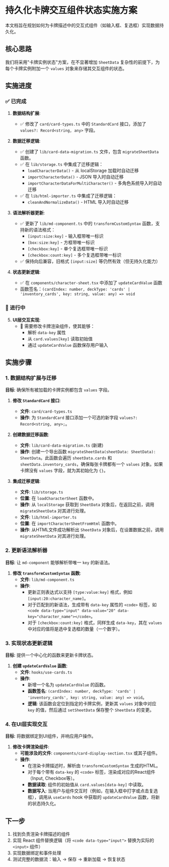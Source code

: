 # 持久化卡牌交互组件状态实施方案

本文档旨在规划如何为卡牌描述中的交互式组件（如输入框、复选框）实现数据持久化。

## 核心思路

我们将采用"卡牌实例状态"方案，在不显著增加 `SheetData` 复杂性的前提下，为每个卡牌实例附加一个 `values` 对象来存储其交互组件的状态。

## 实施进度

### ✅ 已完成

1. **数据结构扩展**:
   - ✅ 修改了 `card/card-types.ts` 中的 `StandardCard` 接口，添加了 `values?: Record<string, any>` 字段。

2. **数据迁移逻辑**:
   - ✅ 创建了 `lib/card-data-migration.ts` 文件，包含 `migrateSheetData` 函数。
   - ✅ 在 `lib/storage.ts` 中集成了迁移逻辑：
     - `loadCharacterData()` - 从 localStorage 加载时自动迁移
     - `importCharacterData()` - JSON 导入时自动迁移
     - `importCharacterDataForMultiCharacter()` - 多角色系统导入时自动迁移
   - ✅ 在 `lib/html-importer.ts` 中集成了迁移逻辑：
     - `cleanAndNormalizeData()` - HTML 导入时自动迁移

3. **语法解析器更新**:
   - ✅ 更新了 `lib/md-component.ts` 中的 `transformCustomSyntax` 函数，支持新的语法格式：
     - `[input:size:key]` - 输入框带唯一标识
     - `[box:size:key]` - 方框带唯一标识  
     - `[checkbox:key]` - 单个复选框带唯一标识
     - `[checkbox:count:key]` - 多个复选框带唯一标识
   - ✅ 保持向后兼容，旧格式 `[input:size]` 等仍然有效（但无持久化能力）

4. **状态更新逻辑**:
   - ✅ 在 `components/character-sheet.tsx` 中添加了 `updateCardValue` 函数
   - 函数签名：`(cardIndex: number, deckType: 'cards' | 'inventory_cards', key: string, value: any) => void`

### 🔄 进行中

5. **UI层交互实现**:
   - 🔄 需要修改卡牌渲染组件，使其能够：
     - 解析 `data-key` 属性
     - 从 `card.values[key]` 读取初始值
     - 通过 `updateCardValue` 函数保存用户输入

## 实施步骤

### 1. 数据结构扩展与迁移

**目标**: 确保所有被加载的卡牌实例都包含 `values` 字段。

1.  **修改 `StandardCard` 接口**:
    *   **文件**: `card/card-types.ts`
    *   **操作**: 为 `StandardCard` 接口添加一个可选的新字段 `values?: Record<string, any>;`。

2.  **创建数据迁移函数**:
    *   **文件**: `lib/card-data-migration.ts` (新建)
    *   **操作**: 创建一个导出函数 `migrateSheetData(sheetData: SheetData): SheetData`。此函数会遍历 `sheetData.cards` 和 `sheetData.inventory_cards`，确保每张卡牌都有一个 `values` 对象。如果卡牌没有 `values` 字段，就为其初始化为 `{}`。

3.  **集成迁移逻辑**:
    *   **文件**: `lib/storage.ts`
    *   **位置**: 在 `loadCharacterSheet` 函数中。
    *   **操作**: 从 `localStorage` 获取到 `SheetData` 对象后，在返回之前，调用 `migrateSheetData` 对其进行处理。
    *   **文件**: `lib/html-importer.ts`
    *   **位置**: 在 `importCharacterSheetFromHtml` 函数中。
    *   **操作**: 从HTML文件成功解析出 `SheetData` 对象后，在设置数据之前，调用 `migrateSheetData` 对其进行处理。

### 2. 更新语法解析器

**目标**: 让 `md-component` 能够解析带唯一 `key` 的新语法。

1.  **修改 `transformCustomSyntax` 函数**:
    *   **文件**: `lib/md-component.ts`
    *   **操作**:
        *   更新正则表达式以支持 `[type:value:key]` 格式，例如 `[input:20:character_name]`。
        *   对于匹配到的新语法，生成带有 `data-key` 属性的 `<code>` 标签，如 `<code data-type="input" data-value="20" data-key="character_name"></code>`。
        *   对于 `[checkbox:count:key]` 格式，同样生成 `data-key`，其在 `values` 中对应的值将是选中复选框的数量（一个数字）。

### 3. 实现状态更新逻辑

**目标**: 提供一个中心化的函数来更新卡牌状态。

1.  **创建 `updateCardValue` 函数**:
    *   **文件**: `hooks/use-cards.ts`
    *   **操作**:
        *   新增一个名为 `updateCardValue` 的函数。
        *   **函数签名**: `(cardIndex: number, deckType: 'cards' | 'inventory_cards', key: string, value: any) => void`。
        *   **逻辑**: 该函数会定位到指定的卡牌实例，更新其 `values` 对象中对应 `key` 的值，然后通过 `setSheetData` 保存整个 `SheetData` 的变更。

### 4. 在UI层实现交互

**目标**: 将数据绑定到UI组件，并响应用户操作。

1.  **修改卡牌渲染组件**:
    *   **可能涉及的文件**: `components/card-display-section.tsx` 或其子组件。
    *   **操作**:
        *   在渲染卡牌描述时，解析由 `transformCustomSyntax` 生成的HTML。
        *   对于每个带有 `data-key` 的 `<code>` 标签，渲染成对应的React组件（Input, Checkbox等）。
        *   **数据读取**: 组件的初始值从 `card.values[data-key]` 中读取。
        *   **数据写入**: 当用户与组件交互时（例如，在输入框中打字或点击复选框），调用从 `useCards` hook 中获取的 `updateCardValue` 函数，将新的状态持久化。

## 下一步

1. 找到负责渲染卡牌描述的组件
2. 实现 React 组件替换逻辑（将 `<code data-type="input">` 替换为实际的 `<input>` 组件）
3. 实现数据绑定和事件处理
4. 测试完整的数据流：输入 → 保存 → 重新加载 → 恢复状态
